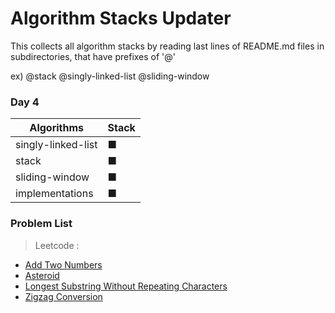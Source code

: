 
# Algorithm Stacks Updater  

This collects all algorithm stacks by reading last lines of README.md files in subdirectories, that have prefixes of '@'  

ex) @stack @singly-linked-list @sliding-window  
  
### Day 4  
| Algorithms |      Stack      |
|-----------|------------------|
| singly-linked-list | ■ |
| stack | ■ |
| sliding-window | ■ |
| implementations | ■ |

### Problem List  
> Leetcode :
  - [Add Two Numbers](https://github.com/greyfolk99/algorithm/tree/main/notes/leetcode/Add%20Two%20Numbers)
  - [Asteroid](https://github.com/greyfolk99/algorithm/tree/main/notes/leetcode/Asteroid)
  - [Longest Substring Without Repeating Characters](https://github.com/greyfolk99/algorithm/tree/main/notes/leetcode/Longest%20Substring%20Without%20Repeating%20Characters)
  - [Zigzag Conversion](https://github.com/greyfolk99/algorithm/tree/main/notes/leetcode/Zigzag%20Conversion)
  
